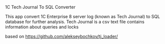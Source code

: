 1C Tech Journal To SQL Converter

This app convert 1C Enterprise 8 server log (known as Tech Journal) to SQL database for further analysis.
Tech Journal is a csv text file contains information about queries and locks

based on https://github.com/alekseybochkov/tj_loader/
